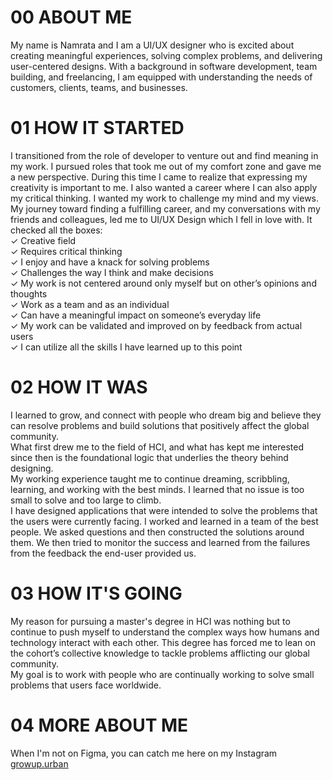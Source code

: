 # 00 ABOUT ME

My name is Namrata and I am a UI/UX designer who is excited about creating meaningful experiences, solving complex problems, and delivering user-centered designs. With a background in software development, team building, and freelancing, I am equipped with understanding the needs of customers, clients, teams, and businesses.

# 01 HOW IT STARTED

I transitioned from the role of developer to venture out and find meaning in my work. I pursued roles that took me out of my comfort zone and gave me a new perspective. During this time I came to realize that expressing my creativity is important to me. I also wanted a career where I can also apply my critical thinking. I wanted my work to challenge my mind and my views. My journey toward finding a fulfilling career, and my conversations with my friends and colleagues, led me to UI/UX Design which I fell in love with. It checked all the boxes: <br />
✓ Creative field<br />
✓ Requires critical thinking<br />
✓ I enjoy and have a knack for solving problems<br />
✓ Challenges the way I think and make decisions<br />
✓ My work is not centered around only myself but on other’s opinions and thoughts<br />
✓ Work as a team and as an individual<br />
✓ Can have a meaningful impact on someone’s everyday life<br />
✓ My work can be validated and improved on by feedback from actual users<br />
✓ I can utilize all the skills I have learned up to this point<br />

# 02 HOW IT WAS

I learned to grow, and connect with people who dream big and believe they can resolve problems and build solutions that positively affect the global community.<br />
What first drew me to the field of HCI, and what has kept me interested since then is the foundational logic that underlies the theory behind designing.<br />
My working experience taught me to continue dreaming, scribbling, learning, and working with the best minds. I learned that no issue is too small to solve and too large to climb.<br />
I have designed applications that were intended to solve the problems that the users were currently facing. I worked and learned in a team of the best people. We asked questions and then constructed the solutions around them. We then tried to monitor the success and learned from the failures from the feedback the end-user provided us.

# 03 HOW IT'S GOING

My reason for pursuing a master's degree in HCI was nothing but to continue to push myself to understand the complex ways how humans and technology interact with each other. This degree has forced me to lean on the cohort’s collective knowledge to tackle problems afflicting our global community.<br />
My goal is to work with people who are continually working to solve small problems that users face worldwide.


# 04 MORE ABOUT ME

When I'm not on Figma, you can catch me here on my Instagram [growup.urban]()

